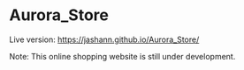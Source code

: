 # Aurora_Store

Live version: https://jashann.github.io/Aurora_Store/

Note: This online shopping website is still under development.
